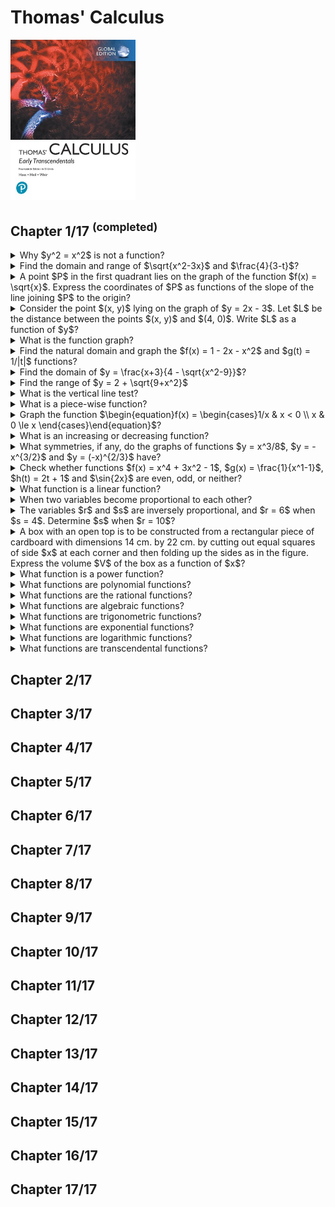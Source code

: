 # Thomas' Calculus
<img src="../covers/9781292253114.jpg" width="200"/>

## Chapter 1/17 <sup>(completed)</sup>

<details>
<summary>Why $y^2 = x^2$ is not a function?</summary>

> A function $f$ from a set $D$ to a set $Y$ is a rule that assigns a unique value $f(x)$ in $Y$ to each $x$ in $D$.
>
> The value of one variable quantity, say $y$, depends on the value of another variable quantity, which we often call $x$.
> We say that $y$ is a function of $x$ and write this symbolically as
>
> $y = f(x)$ ($y$ equals $f$ of $x$)
>
> The symbol $f$ represents the function, the letter $x$ is the **independent variable** representing the input value to $f$, and $y$ is the **dependent variable** or ouput value of $f$ at $x$.

> Origin: 1.1

> References:
---
</details>

<details>
<summary>Find the domain and range of $\sqrt{x^2-3x}$ and $\frac{4}{3-t}$?</summary>

> 

> Origin: 

> References:
---
</details>

<details>
<summary>A point $P$ in the first quadrant lies on the graph of the function $f(x) = \sqrt{x}$. Express the coordinates of $P$ as functions of the slope of the line joining $P$ to the origin?</summary>

> 

> Origin: 1.1

> References:
---
</details>

<details>
<summary>Consider the point $(x, y)$ lying on the graph of $y = 2x - 3$. Let $L$ be the distance between the points $(x, y)$ and $(4, 0)$. Write $L$ as a function of $y$?</summary>

> 

> Origin: 1.1

> References:
---
</details>

<details>
<summary>What is the function graph?</summary>

> If $f$ is a function with domain $D$, its graph consists of the points in the Cartesian plane whose coordinates are the input-output pairs for $f$.
>
> In set notation the graph is
>
> ${(x, f(x)) | x ∈ D}$

> Origin: 1.1

> References:
---
</details>

<details>
<summary>Find the natural domain and graph the $f(x) = 1 - 2x - x^2$ and $g(t) = 1/|t|$ functions?</summary>

> 

> Origin: 1.1

> References:
---
</details>

<details>
<summary>Find the domain of $y = \frac{x+3}{4 - \sqrt{x^2-9}}$?</summary>

> 

> Origin: 1.1

> References:
---
</details>

<details>
<summary>Find the range of $y = 2 + \sqrt{9+x^2}$</summary>

> 

> Origin: 1.1

> References:
---
</details>

<details>
<summary>What is the vertical line test?</summary>

> A function $f$ can have only one value $f(x)$ for each $x$ in its domain, so no vertical line can interact the graph of a function more than once.

> Origin: 1.1

> References:
---
</details>

<details>
<summary>What is a piece-wise function?</summary>

> Sometimes a function is described in pieces by using different formulas on different parts of its domain.
>
> ```math
> \begin{equation}
>   f(x) = \begin{cases}
>     1 & x ≤ 0 \\
>     x+1 & x > 0
>   \end{cases}
> \end{equation}
> ``````

> Origin: 1.1

> References:
---
</details>

<details>
<summary>Graph the function $\begin{equation}f(x) = \begin{cases}1/x & x < 0 \\ x & 0 \le x \end{cases}\end{equation}$?</summary>

> 

> Origin: 1.1

> References:
---
</details>

<details>
<summary>What is an increasing or decreasing function?</summary>

> If the graph of a function rises as you move from left to right, we say that the function is increasing.
> If the graph descends or falls as you move from left to right, the function is decreasing.
>
> Let $f$ be a function defined on an interval $I$ and let $x_1$ and $x_2$ be two distinct points in $I$.
>
> 1. if $f(x_2) > f(x_1)$ whenever $x_1 < x_2$, then $f(x)$ is said to be **increasing** on $I$.
> 2. if $f(x_2) < f(x_1)$ whenever $x_1 < x_2$, then $f(x)$ is said to be **decreasing** on $I$.

> Origin: 1.1

> References:
---
</details>

<details>
<summary>What symmetries, if any, do the graphs of functions $y = x^3/8$, $y = -x^{3/2}$ and $y = (-x)^{2/3}$ have?</summary>

> 

> Origin: 1.1

> References:
---
</details>

<details>
<summary>Check whether functions $f(x) = x^4 + 3x^2 - 1$, $g(x) = \frac{1}{x^1-1}$, $h(t) = 2t + 1$ and $\sin{2x}$ are even, odd, or neither?</summary>

> A function $y = f(x)$ is an even function of $x$ if $f(-x) = f(x)$, odd function of $x$ if $f(-x) = -f(x)$, for every $x$ in the function's domain.
>
> The graph of an even function is symmetric about the $y$ axis, and the graph of an odd function is symmetric about the origin.

> Origin: 1.1

> References:
---
</details>

<details>
<summary>What function is a linear function?</summary>

> A function of the form $f(x) = mx+b$, where $m$ and $b$ are fixed constants, is called a linear function.
>
> The function $f(x) = x$ where $m = 1$ and $b = 0$ is called the identity function.

> Origin: 1.1

> References:
---
</details>

<details>
<summary>When two variables become proportional to each other?</summary>

> Two variables $y$ and $x$ are **proportional** to one another if one is always a constant multiple of the other.
>
> $y = kx$ for some nonzero constant $k$
>
> If the variable $y$ is proportional to the reciprocal $1/x$, then it is said that $y$ is **inversely proportional** to $x$.

> Origin: 1.1

> References:
---
</details>

<details>
<summary>The variables $r$ and $s$ are inversely proportional, and $r = 6$ when $s = 4$. Determine $s$ when $r = 10$?</summary>

> 

> Origin: 1.1

> References:
---
</details>

<details>
<summary>A box with an open top is to be constructed from a rectangular piece of cardboard with dimensions 14 cm. by 22 cm. by cutting out equal squares of side $x$ at each corner and then folding up the sides as in the figure. Express the volume $V$ of the box as a function of $x$?</summary>

> 

> Origin: 1.1

> References:
---
</details>

<details>
<summary>What function is a power function?</summary>

> A function $f(x) = x^n$, where $a$ is a constant, is called a **power function**.

> Origin: 1.1

> References:
---
</details>

<details>
<summary>What functions are polynomial functions?</summary>

> A function $p$ is a **polynomial** if
>
> ```math
> \begin{equation}
>   p(x) = a_nx^n + a_(n-1)x^(n-1) + ... + a_1x + a_0
> \end{equation}
> ``````
>
> where $n$ is a nonnegative integer and the numbers $a_0,a_1,a_2,...,a_n$ are real constants called the **coefficients** of the polynomial.
>
> All polynomials have domain $(-\inf,\inf)$.

> Origin: 1.1

> References:
---
</details>

<details>
<summary>What functions are the rational functions?</summary>

> A **rational function** is a quotient or ratio $f(x) = p(x)/q(x)$, where $p$ and $q$ are polynomials.
>
> ```math
> \begin{equation}
>   y &= \frac{2x^2-3}{7x+4}
>   y &= \frac{5x^2+8x-3}{3x^2+2}
>   y &= \frac{11x+2}{2x^3-1}
> \end{equation}
> ``````

> Origin: 1.1

> References:
---
</details>

<details>
<summary>What functions are algebraic functions?</summary>

> Any function constructed from polynomials using algebraic operations (addition, subtraction, multiplication, division, and taking roots) lies within the class of **algebraic functions**.
>
> All rational functions are algebraic, but also included are more complicated functions such as $y^3 - 9xy + x^3 = 0$.

> Origin: 1.1

> References:
---
</details>

<details>
<summary>What functions are trigonometric functions?</summary>

> Six basic trigonometric functions are $sin(x)$, $cos(x)$, $tan(x)$, $cot(x)$, $arctan(x)$, $arccot(x)$.

> Origin: 1.1

> References:
---
</details>

<details>
<summary>What functions are exponential functions?</summary>

> A function of the form $f(x) = a^x$, where $a > 0$ and $a \ne 1$, is called an **exponential function** with base $a$.

> Origin: 1.1

> References:
---
</details>

<details>
<summary>What functions are logarithmic functions?</summary>

> These are the functions $f(x) = log_{a}x$, where the base $a \ne 1$ is a positive constant.
>
> They are the inverse functions of the exponential functions.

> Origin: 1.1

> References:
---
</details>


<details>
<summary>What functions are transcendental functions?</summary>

> These are functions that are not algebraic.
>
> They include the trigonometric, inverse trigonometric, exponential, and logarithmic functions, and many other functions as well.
>
> The catenary is one example of a transcendental function.
> Its graph has the shape of a cable, like a telephone line or electric cable, strung from one support to another and hanging freely under its own weight.

> Origin: 1.1

> References:
---
</details>

## Chapter 2/17
## Chapter 3/17
## Chapter 4/17
## Chapter 5/17
## Chapter 6/17
## Chapter 7/17
## Chapter 8/17
## Chapter 9/17
## Chapter 10/17
## Chapter 11/17
## Chapter 12/17
## Chapter 13/17
## Chapter 14/17
## Chapter 15/17
## Chapter 16/17
## Chapter 17/17
